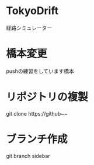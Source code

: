 # TokyoDrift
経路シミュレーター

# 橋本変更
pushの練習をしています橋本

# リポジトリの複製
git clone https://github~~

# ブランチ作成
git branch sidebar

